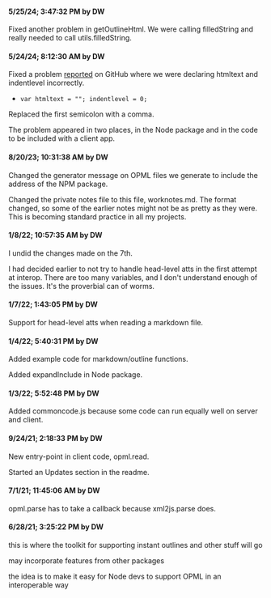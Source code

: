 #### 5/25/24; 3:47:32 PM by DW

Fixed another problem in getOutlineHtml. We were calling filledString and really needed to call utils.filledString.

#### 5/24/24; 8:12:30 AM by DW

Fixed a problem <a href="https://github.com/scripting/opmlPackage/issues/12">reported</a> on GitHub where we were declaring htmltext and indentlevel incorrectly. 

* `var htmltext = ""; indentlevel = 0;`

Replaced the first semicolon with a comma. 

The problem appeared in two places, in the Node package and in the code to be included with a client app.

#### 8/20/23; 10:31:38 AM by DW

Changed the generator message on OPML files we generate to include the address of the NPM package.

Changed the private notes file to this file, worknotes.md. The format changed, so some of the earlier notes might not be as pretty as they were. This is becoming standard practice in all my projects.

#### 1/8/22; 10:57:35 AM by DW

I undid the changes made on the 7th. 

I had decided earlier to not try to handle head-level atts in the first attempt at interop. There are too many variables, and I don't understand enough of the issues. It's the proverbial can of worms.

#### 1/7/22; 1:43:05 PM by DW

Support for head-level atts when reading a markdown file.

#### 1/4/22; 5:40:31 PM by DW

Added example code for markdown/outline functions.

Added expandInclude in Node package. 

#### 1/3/22; 5:52:48 PM by DW

Added commoncode.js because some code can run equally well on server and client. 

#### 9/24/21; 2:18:33 PM by DW

New entry-point in client code, opml.read. 

Started an Updates section in the readme. 

#### 7/1/21; 11:45:06 AM by DW

opml.parse has to take a callback because xml2js.parse does.

#### 6/28/21; 3:25:22 PM by DW

this is where the toolkit for supporting instant outlines and other stuff will go

may incorporate features from other packages

the idea is to make it easy for Node devs to support OPML in an interoperable way


